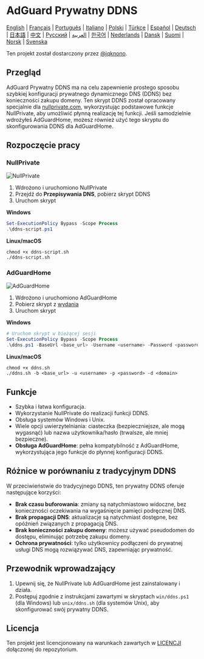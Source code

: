 # AdGuard Prywatny DDNS

[English](readme.md) | [Français](readme.fr.md) | [Português](readme.pt.md) | [Italiano](readme.it.md) | [Polski](readme.pl.md) | [Türkçe](readme.tr.md) | [Español](readme.es.md) | [Deutsch](readme.de.md) | [日本語](readme.ja.md) | [中文](readme.zh.md) | [Русский](readme.ru.md) | [العربية](readme.ar.md) | [한국어](readme.ko.md) | [Nederlands](readme.nl.md) | [Dansk](readme.da.md) | [Suomi](readme.fi.md) | [Norsk](readme.no.md) | [Svenska](readme.sv.md)

Ten projekt został dostarczony przez [@jqknono](https://github.com/jqknono).

## Przegląd

AdGuard Prywatny DDNS ma na celu zapewnienie prostego sposobu szybkiej konfiguracji prywatnego dynamicznego DNS (DDNS) bez konieczności zakupu domeny.
Ten skrypt DDNS został opracowany specjalnie dla [nullprivate.com](https://nullprivate.com), wykorzystując podstawowe funkcje NullPrivate, aby umożliwić płynną realizację tej funkcji.
Jeśli samodzielnie wdrożyłeś AdGuardHome, możesz również użyć tego skryptu do skonfigurowania DDNS dla AdGuardHome.

## Rozpoczęcie pracy

### NullPrivate

![NullPrivate](./assets/nullprivate.webp)

1. Wdrożono i uruchomiono NullPrivate
2. Przejdź do **Przepisywania DNS**, pobierz skrypt DDNS
3. Uruchom skrypt

**Windows**

```powershell
Set-ExecutionPolicy Bypass -Scope Process
.\ddns-script.ps1
```

**Linux/macOS**

```shell
chmod +x ddns-script.sh
./ddns-script.sh
```

### AdGuardHome

![AdGuardHome](./assets/adguardhome.webp)

1. Wdrożono i uruchomiono AdGuardHome
2. Pobierz skrypt z [wydania](https://github.com/NullPrivate/nullprivate-ddns/releases)
3. Uruchom skrypt

**Windows**

```powershell
# Uruchom skrypt w bieżącej sesji
Set-ExecutionPolicy Bypass -Scope Process
.\ddns.ps1 -BaseUrl <base_url> -Username <username> -Password <password> -Domain <domain>
```

**Linux/macOS**

```shell
chmod +x ddns.sh
./ddns.sh -b <base_url> -u <username> -p <password> -d <domain>
```

## Funkcje

- Szybka i łatwa konfiguracja.
- Wykorzystanie NullPrivate do realizacji funkcji DDNS.
- Obsługa systemów Windows i Unix.
- Wiele opcji uwierzytelniania: ciasteczka (bezpieczniejsze, ale mogą wygasnąć) lub nazwa użytkownika/hasło (trwalsze, ale mniej bezpieczne).
- **Obsługa AdGuardHome**: pełna kompatybilność z AdGuardHome, wykorzystująca jego funkcje do płynnej konfiguracji DDNS.

## Różnice w porównaniu z tradycyjnym DDNS

W przeciwieństwie do tradycyjnego DDNS, ten prywatny DDNS oferuje następujące korzyści:

- **Brak czasu buforowania**: zmiany są natychmiastowo widoczne, bez konieczności oczekiwania na wygaśnięcie pamięci podręcznej DNS.
- **Brak propagacji DNS**: aktualizacje są natychmiast dostępne, bez opóźnień związanych z propagacją DNS.
- **Brak konieczności zakupu domeny**: możesz używać pseudodomen do dostępu, eliminując potrzebę zakupu domeny.
- **Ochrona prywatności**: tylko użytkownicy podłączeni do prywatnej usługi DNS mogą rozwiązywać DNS, zapewniając prywatność.

## Przewodnik wprowadzający

1. Upewnij się, że NullPrivate lub AdGuardHome jest zainstalowany i działa.
2. Postępuj zgodnie z instrukcjami zawartymi w skryptach `win/ddns.ps1` (dla Windows) lub `unix/ddns.sh` (dla systemów Unix), aby skonfigurować swój prywatny DDNS.

## Licencja

Ten projekt jest licencjonowany na warunkach zawartych w [LICENCJI](LICENSE) dołączonej do repozytorium.